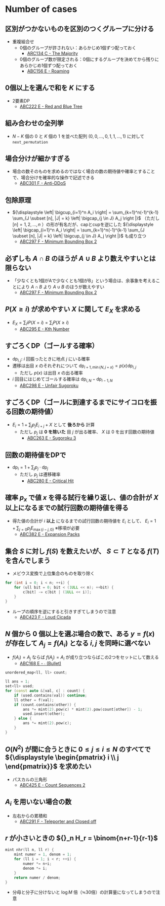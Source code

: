 # Number of cases

## 区別がつかないものを区別のつくグループに分ける
- 重複組合せ
  - 0個のグループが許されない：あらかじめ1個ずつ配っておく
    - [ARC134 C - The Majority](https://atcoder.jp/contests/arc134/tasks/arc134_c)
  - 0個のグループ数が限定される：0個にするグループを決めてから残りにあらかじめ1個ずつ配っておく
    - [ABC156 E - Roaming](https://atcoder.jp/contests/abc156/tasks/abc156_e)

## 0個以上を選んで和を $K$ にする
- 2要素DP
  - [ABC222 E - Red and Blue Tree](https://atcoder.jp/contests/abc222/tasks/abc222_e)

## 組み合わせの全列挙
- $N-K$ 個の $0$ と $K$ 個の $1$ を並べた配列 $(0, 0, \dots, 0, 1, 1, \dots, 1)$ に対して`next_permutation`

## 場合分けが細かすぎる
- 場合の数そのものを求めるのではなく場合の数の期待値や確率とすることで、場合分けを確率的な操作で記述できる
  - [ABC301 F - Anti-DDoS](https://atcoder.jp/contests/abc301/tasks/abc301_f)

## 包除原理
- ${\displaystyle \left| \bigcup_{i=1}^n A_i \right| = \sum_{k=1}^n(-1)^{k-1} \sum_{J \subset [n], |J| = k} \left| \bigcap_{j \in J} A_j \right |}$ （ただし $[n] = {1, 2, \dots, n}$ ）の形が有名だが、capとcupを逆にした ${\displaystyle \left| \bigcap_{i=1}^n A_i \right| = \sum_{k=1}^n(-1)^{k-1} \sum_{J \subset [n], |J| = k} \left| \bigcup_{j \in J} A_j \right |}$ も成り立つ
  - [ABC297 F - Minimum Bounding Box 2](https://atcoder.jp/contests/abc297/tasks/abc297_f)

## 必ずしも $A \cap B$ のほうが $A \cup B$ より数えやすいとは限らない
- 「少なくとも1個がAで少なくとも1個がB」という場合は、余事象を考えることにより $A \cap B$ より $A \cup B$ のほうが数えやすい
  - [ABC297 F - Minimum Bounding Box 2](https://atcoder.jp/contests/abc297/tasks/abc297_f)

## $P(X \geq i)$ が求めやすい $X$ に関して $E_X$ を求める
- $E_X = \sum_{i} iP(X=i) = \sum_i P(X \geq i)$
  - [ABC295 E - Kth Number](https://atcoder.jp/contests/abc295/tasks/abc295_e)

## すごろくDP（ゴールする確率）
- $\mathrm{dp}_{i,j}:$ $i$ 回振ったときに地点 $j$ にいる確率
- 遷移は出目 $x$ のそれぞれについて $\mathrm{dp}_{i+1,\min \{ N, j+x \}} = p(x) \mathrm{dp}_{i,j}$
  - ただし $p(x)$ は出目 $x$ の出る確率
- $i$ 回目にはじめてゴールする確率は $\mathrm{dp}_{i,N} - \mathrm{dp}_{i-1,N}$
  - [ABC298 E - Unfair Sugoroku](https://atcoder.jp/contests/abc298/tasks/abc298_e)

## すごろくDP（ゴールに到達するまでにサイコロを振る回数の期待値）
- $E_i = 1 + \sum_{j} p_j E_{i+j} + X$ として **後ろから** 計算
  - ただし $p_j$ は **$0$ を除いた** 目 $j$ が出る確率、 $X$ は $0$ を出す回数の期待値
    - [ABC263 E - Sugoroku 3](https://atcoder.jp/contests/abc263/tasks/abc263_e)

## 回数の期待値をDPで
- ${\displaystyle \mathrm{dp}_i = 1 + \sum_j p_j \cdot \mathrm{dp}_j}$
  - ただし $p_j$ は遷移確率
    - [ABC280 E - Critical Hit](https://atcoder.jp/contests/abc280/tasks/abc280_e)

## 確率 $p_x$ で値 $x$ を得る試行を繰り返し、値の合計が $X$ 以上になるまでの試行回数の期待値を得る
- 得た値の合計が $i$ **以上** になるまでの試行回数の期待値を $E_i$ として、 $E_i = 1 + \sum_{j=0} p_j E_{\max \{ i-j, 0 \}}$ ※移項が必要
  - [ABC382 E - Expansion Packs](https://atcoder.jp/contests/abc382/tasks/abc382_e)

## 集合 $S$ に対し $f(S)$ を数えたいが、 $S \subset T$ となる $f(T)$ を含んでしまう
- メビウス変換で上位集合のものを取り除く

```cpp
for (int i = 0; i < n; ++i) {
    for (ull bit = 0; bit < (1ULL << n); ++bit) {
        c[bit] -= c[bit | (1ULL << i)];
    }
}
```

- ループの順序を逆にすると引きすぎてしまうので注意
  - [ABC423 F - Loud Cicada](https://atcoder.jp/contests/abc423/tasks/abc423_f)


## $N$ 個から $0$ 個以上を選ぶ場合の数で、ある $y = f(x)$ が存在して $A_j = f(A_i)$ となる $i, j$ を同時に選べない
- $f(A_i) = A_j$ ならば $f(A_j) = A_i$ が成り立つならばこの2つをセットにして数える
  - [ABC168 E - ∙ (Bullet)](https://atcoder.jp/contests/abc168/tasks/abc168_e)

```cpp
unordered_map<ll, ll> count;

ll ans = 1;
set<ll> used;
for (const auto &[val, c] : count) {
    if (used.contains(val)) continue;
    ll other = f(val);
    if (count.contains(other)) {
        ans *= mint(2).pow(c) * mint(2).pow(count[other]) - 1;
        used.insert(other);
    } else {
        ans *= mint(2).pow(c);
    }
}
```

## $O(N^2)$ が間に合うときに $0 \leq j \leq i \leq N$ のすべてで ${\displaystyle \begin{pmatrix} i \\ j \end{pmatrix}}$ を求めたい
- パスカルの三角形
  - [ABC425 E - Count Sequences 2](https://atcoder.jp/contests/abc425/tasks/abc425_e)

## $A_i$ を用いない場合の数
- 左右からの累積和
  - [ABC291 F - Teleporter and Closed off](https://atcoder.jp/contests/abc291/tasks/abc291_f)

## $r$ が小さいときの ${}_n H_r = \binom{n+r-1}{r-1}$

```cpp
mint nhr(ll n, ll r) {
    mint numer = 1, denom = 1;
    for (ll i = 1; i < r; ++i) {
        numer *= n+i;
        denom *= i;
    }
    return numer / denom;
}
```

- 分母と分子に分けないと $\log M$ 倍（≒30倍）の計算量になってしまうので注意